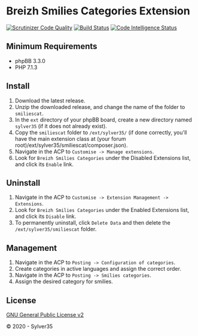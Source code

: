# Breizh Smilies Categories Extension

[![Scrutinizer Code Quality](https://scrutinizer-ci.com/g/Sylver35/smiliescat/badges/quality-score.png?b=1.2.0)](https://scrutinizer-ci.com/g/Sylver35/smiliescat/?branch=1.2.0)
[![Build Status](https://scrutinizer-ci.com/g/Sylver35/smiliescat/badges/build.png?b=1.2.0)](https://scrutinizer-ci.com/g/Sylver35/smiliescat/build-status/1.2.0)
[![Code Intelligence Status](https://scrutinizer-ci.com/g/Sylver35/smiliescat/badges/code-intelligence.svg?b=1.2.0)](https://scrutinizer-ci.com/code-intelligence)

## Minimum Requirements
* phpBB 3.3.0
* PHP 7.1.3

## Install
1. Download the latest release.
2. Unzip the downloaded release, and change the name of the folder to `smiliescat`.
3. In the `ext` directory of your phpBB board, create a new directory named `sylver35` (if it does not already exist).
4. Copy the `smiliescat` folder to `/ext/sylver35/` (if done correctly, you'll have the main extension class at (your forum root)/ext/sylver35/smiliescat/composer.json).
5. Navigate in the ACP to `Customise -> Manage extensions`.
6. Look for `Breizh Smilies Categories` under the Disabled Extensions list, and click its `Enable` link.

## Uninstall
1. Navigate in the ACP to `Customise -> Extension Management -> Extensions`.
2. Look for `Breizh Smilies Categories` under the Enabled Extensions list, and click its `Disable` link.
3. To permanently uninstall, click `Delete Data` and then delete the `/ext/sylver35/smiliescat` folder.

## Management
1. Navigate in the ACP to `Posting -> Configuration of categories`.
2. Create categories in active languages and assign the correct order.
3. Navigate in the ACP to `Posting -> Smilies categories`.
4. Assign the desired category for smilies.

## License
[GNU General Public License v2](http://opensource.org/licenses/GPL-2.0)

© 2020 - Sylver35